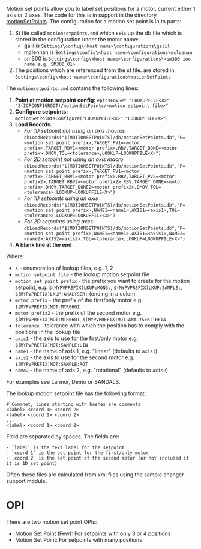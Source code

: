 Motion set points allow you to label set positions for a motor, current either 1 axis or 2 axes. The code for this is in support in the directory [motionSetPoints](https://github.com/ISISComputingGroup/EPICS-motionSetPoints). The configuration for a motion set point is in to parts:

1. St file called `motionsetpoints.cmd` which sets up the db file which is stored in the configuration under the motor name:
    - galil is `Settings\config\<host name>\configurations\galil`
    - mclennan is `Settings\config\<host name>\configurations\mcleanan`
    - sm300 is `Settings\config\<host name>\configurations\<sm300 ioc name e.g. SM300_01>`
1. The positions which are referenced from the st file. are stored in  `Settings\config\<host name>\configurations\motionSetPoints`

The  `motionsetpoints.cmd` contains the following lines:

1. **Point at motion setpoint config:** `epicsEnvSet "LOOKUPFILE<X>" "$(ICPCONFIGROOT)/motionSetPoints/<motion setpoint file>"`
1. **Configure setpoints:** `motionSetPointsConfigure("LOOKUPFILE<X>","LOOKUPFILE<X>")`
1. **Load Records:**
    * *For 1D setpoint not using an axis macros* `dbLoadRecords("$(MOTIONSETPOINTS)/db/motionSetPoints.db","P=<motion set point prefix>,TARGET_PV1=<motor prefix>,TARGET_RBV1=<motor prefix>.RBV,TARGET_DONE=<motor prefix>.DMOV,TOL=<tolerance>,LOOKUP=LOOKUPFILE<X>")`
    * *For 2D setpoint not using an axis macro* `dbLoadRecords("$(MOTIONSETPOINTS)/db/motionSetPoints.db","P=<motion set point prefix>,TARGET_PV1=<motor prefix>,TARGET_RBV1=<motor prefix>.RBV,TARGET_PV2=<motor prefix2>,TARGET_RBV2=<motor prefix2>.RBV,TARGET_DONE=<motor prefix>.DMOV,TARGET_DONE2=<motor prefix2>.DMOV,TOL=<tolerance>,LOOKUP=LOOKUPFILE<X>")`
    * *For 1D setpoints using an axis* `dbLoadRecords("$(MOTIONSETPOINTS)/db/motionSetPoints.db","P=<motion set point prefix>,NAME1=<name1>,AXIS1=<axis1>,TOL=<tolerance>,LOOKUP=LOOKUPFILE<X>")`
    * *For 2D setpoints using axes* `dbLoadRecords("$(MOTIONSETPOINTS)/db/motionSetPoints.db","P=<motion set point prefix>,NAME1=<name1>,AXIS1=<axis1>,NAME2=<name2>,AXIS2=<axis2>,TOL=<tolerance>,LOOKUP=LOOKUPFILE<X>")`
1. **A blank line at the end**

Where:
* `X` - enumeration of lookup files, e.g. 1, 2
* `motion setpoint file` - the lookup motion setpoint file
* `motion set point prefix` - the prefix you want to create for the motion setpoint, e.g. `$(MYPVPREFIX)LKUP:MON3:`, `$(MYPVPREFIX)LKUP:SAMPLE:`, `$(MYPVPREFIX)LKUP:ANALYSER:` (ending in a colon)
* `motor prefix` - the prefix of the first/only motor e.g. `$(MYPVPREFIX)MOT:MTR0601`
* `motor prefix2` - the prefix of the second motor e.g. `$(MYPVPREFIX)MOT:MTR0601`, `$(MYPVPREFIX)MOT:ANALYSER:THETA` 
* `tolerance` - tolerance with which the position has to comply with the positions in the lookup file
* `axis1` - the axis to use for the first/only motor e.g. `$(MYPVPREFIX)MOT:SAMPLE:LIN`
* `name1` -  the name of axis 1, e.g. "linear" (defaults to `axis1`)
* `axis2` - the axis to use for the second motor e.g. `$(MYPVPREFIX)MOT:SAMPLE:ROT`
* `name2` -  the name of axis 2, e.g. "rotational" (defaults to `axis2`)

For examples see Larmor, Demo or SANDALS.

The lookup motion setpoint file has the following format:

    # Commnet, lines starting with hashes are comments
    <label> <coord 1> <coord 2>
    <label> <coord 1> <coord 2>
    ...
    <label> <coord 1> <coord 2>

Field are separated by spaces. The fields are:

    - `label` is the text label for the setpoint
    - `coord 1` is the set point for the first/only motor
    - `coord 2` is the set point of the second motor (or not included if it is 1D set point)

Often these files are calculated from xml files using the sample changer support module.

# OPI

There are two motion set point OPIs:
* Motion Set Point (Few): For setpoints with only 3 or 4 positions
* Motion Set Point: For setpoints with many positions
